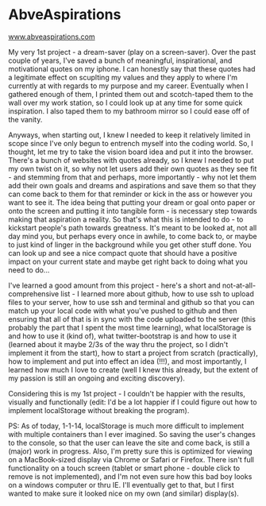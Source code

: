 AbveAspirations
===============

www.abveaspirations.com

My very 1st project - a dream-saver (play on a screen-saver). Over the past couple of years, I've saved a bunch of meaningful, inspirational, and motivational quotes on my iphone. I can honestly say that these quotes had a legitimate effect on scuplting my values and they apply to where I'm currently at with regards to my purpose and my career. Eventually when I gathered enough of them, I printed them out and scotch-taped them to the wall over my work station, so I could look up at any time for some quick inspiration. I also taped them to my bathroom mirror so I could ease off of the vanity. 

Anyways, when starting out, I knew I needed to keep it relatively limited in scope since I've only begun to entrench myself into the coding world. So, I thought, let me try to take the vision board idea and put it into the browser. There's a bunch of websites with quotes already, so I knew I needed to put my own twist on it, so why not let users add their own quotes as they see fit - and stemming from that and perhaps, more importantly - why not let them add their own goals and dreams and aspirations and save them so that they can come back to them for that reminder or kick in the ass or however you want to see it. The idea being that putting your dream or goal onto paper or onto the screen and putting it into tangible form  - is necessary step towards making that aspiration a reality. So that's what this is intended to do - to kickstart people's path towards greatness. It's meant to be looked at, not all day mind you, but perhaps every once in awhile, to come back to, or maybe to just kind of linger in the background while you get other stuff done. You can look up and see a nice compact quote that should have a positive impact on your current state and maybe get right back to doing what you need to do...

I've learned a good amount from this project - here's a short and not-at-all-comprehensive list - I learned more about github, how to use ssh to upload files to your server, how to use ssh and terminal and github so that you can match up your local code with what you've pushed to github and then ensuring that all of that is in sync with the code uploaded to the server (this probably the part that I spent the most time learning), what localStorage is and how to use it (kind of), what twitter-bootstrap is and how to use it (learned about it maybe 2/3s of the way thru the project, so I didn't implement it from the start), how to start a project from scratch (practically), how to implement and put into effect an idea (!!!), and most importantly, I learned how much I love to create (well I knew this already, but the extent of my passion is still an ongoing and exciting discovery).

Considering this is my 1st project - I couldn't be happier with the results, visually and functionally (edit: I'd be a lot happier if I could figure out how to implement localStorage without breaking the program). 

PS: As of today, 1-1-14, localStorage is much more difficult to implement with multiple containers than I ever imagined. So saving the user's changes to the console, so that the user can leave the site and come back, is still a (major) work in progress. Also, I'm pretty sure this is optimized for viewing on a MacBook-sized display via Chrome or Safari or Firefox. There isn't full functionality on a touch screen (tablet or smart phone - double click to remove is not implemented), and I'm not even sure how this bad boy looks on a windows computer or thru IE. I'll eventually get to that, but I first wanted to make sure it looked nice on my own (and similar) display(s).
